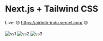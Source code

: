# Next.js + Tailwind CSS 
Live: 🟡 https://airbnb-indu.vercel.app/ 🟡

![ss1](https://user-images.githubusercontent.com/72302495/134915661-0a2f952e-aa8f-401b-88a6-55243890e081.PNG)
![ss2](https://user-images.githubusercontent.com/72302495/134915681-f86ccd0f-afbb-49ed-acda-44cae11b11ca.PNG)
![ss3](https://user-images.githubusercontent.com/72302495/134915695-11c82266-dd67-4257-aa20-677b17fba3c0.PNG)
